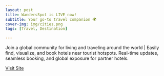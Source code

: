 ```yaml
---
layout: post
title: WandersSpot is LIVE now!
subtitle: Your go-to travel companion 🌍
cover-img: img/cities.png
tags: [Travel, Destination]

---
```


Join a global community for living and traveling around the world | Easily find, visualize, and book hotels near tourist hotspots. Real-time updates, seamless booking, and global exposure for partner hotels.

[Visit Site](https://wandersspot.com/)
